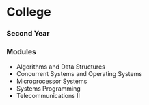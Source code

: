 # College

### Second Year
### Modules
 - Algorithms and Data Structures
 - Concurrent Systems and Operating Systems
 - Microprocessor Systems
 - Systems Programming
 - Telecommunications II
